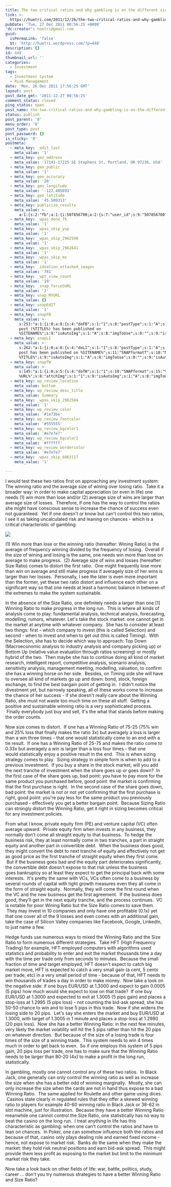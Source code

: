 ```yaml
---
title: The two critical ratios and why gambling is on the different side
link: >-
  https://huetri.com/2011/12/26/the-two-critical-ratios-and-why-gambling-is-on-the-different-side/
pubDate: 'Tue, 27 Dec 2011 00:56:25 +0000'
'dc:creator': huetri@gmail.com
guid:
  isPermaLink: 'false'
  $t: 'http://huetri.wordpress.com/?p=448'
description: {}
id: 448
thumbnail_url: ''
categories:
  - Investment
tags:
  - Investment System
  - Risk Management
date: 'Mon, 26 Dec 2011 17:56:25 GMT'
layout: post
post_date_gmt: '2011-12-27 00:56:25'
comment_status: closed
ping_status: open
post_name: the-two-critical-ratios-and-why-gambling-is-on-the-different-side
status: publish
post_parent: '0'
menu_order: '0'
post_type: post
post_password: {}
is_sticky: '0'
postmeta:
  - meta_key: _edit_last
    meta_value: '1'
  - meta_key: geo_address
    meta_value: '17141-17225 SE Stephens St, Portland, OR 97236, USA'
  - meta_key: geo_public
    meta_value: '1'
  - meta_key: geo_accuracy
    meta_value: '20'
  - meta_key: geo_longitude
    meta_value: '-122.485693'
  - meta_key: geo_latitude
    meta_value: '45.509313'
  - meta_key: publicize_results
    meta_value: >-
      a:1:{s:2:"fb";a:1:{i:507856700;a:2:{s:7:"user_id";s:9:"507856700";s:7:"post_id";s:17:"10150436066521701";}}}
  - meta_key: _wpas_done_fb
    meta_value: '1'
  - meta_key: _wpas_skip_yup
    meta_value: '1'
  - meta_key: _wpas_skip_2962598
    meta_value: '1'
  - meta_key: _wpas_skip_2962641
    meta_value: '1'
  - meta_key: _wpas_skip_ms
    meta_value: '1'
  - meta_key: _ideation_attached_images
    meta_value: '761'
  - meta_key: _wpt_view_count
    meta_value: '19'
  - meta_key: _snap_forceSURL
    meta_value: '2'
  - meta_key: snap_MYURL
    meta_value: {}
  - meta_key: snapEdIT
    meta_value: '1'
  - meta_key: snapFB
    meta_value: >-
      s:253:"a:1:{i:0;a:8:{s:4:"doFB";s:1:"1";s:8:"postType";s:1:"A";s:10:"AttachPost";s:1:"2";s:10:"SNAPformat";s:51:"New
      post (%TITLE%) has been published on
      %SITENAME%";s:9:"isAutoImg";s:1:"A";s:8:"imgToUse";s:0:"";s:9:"isAutoURL";s:1:"A";s:8:"urlToUse";s:0:"";}}";
  - meta_key: snapLI
    meta_value: >-
      s:262:"a:1:{i:0;a:8:{s:4:"doLI";s:1:"1";s:8:"postType";s:1:"A";s:10:"SNAPformat";s:41:"New
      post has been published on %SITENAME%";s:11:"SNAPformatT";s:18:"New Post -
      %TITLE%";s:9:"isAutoImg";s:1:"A";s:8:"imgToUse";s:0:"";s:9:"isAutoURL";s:1:"A";s:8:"urlToUse";s:0:"";}}";
  - meta_key: snapTW
    meta_value: >-
      s:145:"a:1:{i:0;a:5:{s:4:"doTW";s:1:"1";s:10:"SNAPformat";s:15:"%TITLE% -
      %URL%";s:8:"attchImg";s:1:"1";s:9:"isAutoImg";s:1:"A";s:8:"imgToUse";s:0:"";}}";
  - meta_key: wp_review_location
    meta_value: bottom
  - meta_key: wp_review_desc_title
    meta_value: Summary
  - meta_key: _wpas_skip_2962584
    meta_value: '1'
  - meta_key: wp_review_color
    meta_value: '#1e73be'
  - meta_key: wp_review_fontcolor
    meta_value: '#555555'
  - meta_key: wp_review_bgcolor1
    meta_value: '#e7e7e7'
  - meta_key: wp_review_bgcolor2
    meta_value: '#ffffff'
  - meta_key: wp_review_bordercolor
    meta_value: '#e7e7e7'
  - meta_key: _wpas_skip_6063117
    meta_value: '1'

---
```

I would test these two ratios first on approaching any investment system: The winning ratio and the average size of wining over losing ratio.  Take it a broader way: in order to make capital appreciation (or even in life) one needs (1) win more than lose and/or (2) average size of wins are larger than average size of losses.  Therefore, if one has the way to control the ratios she might have conscious sense to increase the chance of success even not guaranteed.  Yet if one doesn't or know but can't control this two ratios, I see it as taking uncalculated risk and leaning on chances - which is a critical characteristic of gambling.

![](https://huetri.com/wp-content/uploads/2012/05/rounders.jpg)

(1) Win more than lose or the winning ratio (hereafter: Wining Ratio) is the average of frequency winning divided by the frequency of losing.  Overall if the size of wining and losing is the same, one needs win more than lose on average to make progress.  (2) Average size of wins and losses (hereafter: Size Ratio) comes to distort the first ratio.  One might frequently lose more than win on average and still make progress if averagely size of her wins is larger than her losses.  Personally, I see the later is even more important than the former, yet these two ratio distort and influence each other on a significant way so that one needs at least a harmonic balance in between of the extremes to make the system sustainable.

In the absence of the Size Ratio, one definitely needs a larger than one \[1\] Winning Ratio to make progress in the long run.  This is where all kinds of analysis come to play: fundamental analysis, technical analysis, forecasting, modelling, rumors, whatever. Let's take the stock market: one cannot get in the market at anytime with whatever company.  She has to consider at least two things: first - which company to invest (this is called Selection) and second - when to invest and when to get out (this is called Timing).  With the Selection, she has to decide which way to approach: Top Down (Macroeconomic analysis to industry analysis and company picking up) or Bottom Up (relative value evaluation through ratios screening) or mostly hybrid of the two.  Then maybe she has to continue doing all kind of market research, intelligent report, competitive analysis, scenario analysis, sensitivity analysis, management meeting, modelling, valuation, to confirm she has a winning horse on her side.  Besides, on Timing side she will have to oversee all kind of markets go up and down: bond, stock, foreign exchange, to find the best bargain point of getting in.  I didn't notice the divestment yet, but narrowly speaking, all of these works come to increase the chance of her success - if she doesn't really care about the Winning Ratio, she must not waste too much time on these all stuff.  Getting a positive and sustainable winning ratio is a very sophisticated process.  Finally everybody just buy and sell, it's the what that stands before making the order counts.

Now size comes to distort.  If one has a Winning Ratio of 75-25 (75% win and 25% loss that finally makes the ratio 3x) but averagely a loss is larger than a win three times - that one would statistically come to an end with a tie result.  If one has a Winning Ratio of 25-75 and makes the ratio come to 0.33x but averagely a win is larger than a loss four times - that one would statistically enjoy a positive result in the end.  This is when sizing strategy comes to play.  Sizing strategy in simple form is when to add to a previous investment.  If you buy a share in the stock market, will you add the next tranche of investment when the share goes up or goes down?  In the first case of the share goes up, bad point: you have to pay more for the same product you purchased before, good point: the market is confirming that the first purchase is right.  In the second case of the share goes down, bad point: the market is not or not yet confirming that the first purchase is right, good point: you're pay less for the same product you previously purchased - effectively you get a better bargain point.  Because Sizing Ratio can strongly distort the Winning Ratio, get it right in sizing becomes critical for any investment policies.

From what I know, private equity firm (PE) and venture capital (VC) often average upward.  Private equity firm when invests in any business, they normally don't come all straight equity to that business.  To hedge the business risk, they at least normally come in two tranches, a part in straight equity and another part in convertible debt.  When the business does good, they might convert the debt to next tranche of equity and effectively not get as good price as the first tranche of straight equity when they first come.  But if the business goes bad and the equity part deteriorates significantly, the convertible debt doesn't expose to that risk unless the business goes bankruptcy so at least they expect to get the principal back with some interests.  It's pretty the same with VCs, VCs often come to a business by several rounds of capital with tight growth measures even they all come in the form of straight equity.  Normally, they will come the first round when the VC and the new business get the first agreement.  If the business does good, they'll get in the next equity tranche, and the process continues.  VC is notable for poor Wining Ratio but the Size Ratio comes to save them.  They may invest in 10 companies and only have one profitable (0.1x) yet that one cover all of the 9 losses and even comes with an additional gain, take the case of Silicon Valley companies like Facebook, Google, LinkedIn, to just name a few.

Hedge funds use numerous ways to mixed the Winning Ratio and the Size Ratio to form numerous different strategies.  Take HFT (High Frequency Trading) for example, HFT employed computers with algorithms used statistics and probability to enter and exit the market thousands time a day with the time per trade only from seconds to minutes.  Because the small fraction of time and target employed, HFT doesn't expect to catch big market move, HFT is expected to catch a very small gain (a cent, 5 cents per trade, etc) in a very small period of time - because of that, HFT needs to win thousands of trades a day in order to make money.  Now take a look on the negative side: if one buys EUR/USD at 1.3000 and expect to gain 0.0005 (5 pips) how much would she expect to lose on that trade?  If one buy EUR/USD at 1.3000 and expected to exit at 1.3005 (5 pips gain) and places a stop-loss at 1.2995 (5 pips loss) - not counting the bid-ask spread, she has 50-50 chance to win and to lose 5 pips in this trade.  Now if she widens the losing side to 20 pips.  Let's say she enters the market and buy EUR/USD at 1.3000, with target of 1.3005 in 1 minute and places a stop-loss at 1.2980 (20 pips loss).  Now she has a better Winning Ratio: in the next few minutes, very likely the market volatility will hit the 5 pips rather than hit the 20 pips on whatever direction.  But because of the size of a losing trade is four times of the size of a winning trade.  This system needs to win 4 times much in order to get back to even.  So if one employs this system of 5 pips gain, 20 pips loss per trade, one has to make sure that the Winning Ratio needs to be larger than 80-20 (4x) to make a profit in the long run, statistically.

In gambling, mostly one cannot control any of these two ratios.  In Black Jack, one generally can only control the winning ratio as well as increase the size when she has a better odd of winning marginally.  Mostly, she can only increase the size when the cards are not in hand thus expose to a bad Winning Ratio.  The same applied for Roulette and other game using dices.  Casinos state clearly in regulated rules that they offer a skewed winning ratio to players for example 40-60 winning ratio in Black Jack or 38-62 in slot machine, just for illustration.  Because they have a better Winning Ratio meanwhile one cannot control the Size Ratio, one statistically has no way to beat the casino on the long run.  I treat anything in life has this characteristic as gambling: when one can't control the ratios and have to lean on chances.  In Poker, one can somehow influence both the ratios and because of that, casino only plays dealing role and earned fixed income - hence, not expose to market risk.  Banks do the same when they make the market: they hold risk neutral positions and earn bid-ask spread.  This might provide them less profit as exposing to the market but limit to the minimum market risk they take.

Now take a look back on other fields of life: war, battle, politics, study, career ... don't you try numerous strategies to have a better Winning Ratio and Size Ratio?
